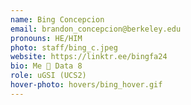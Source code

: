 ```yaml
---
name: Bing Concepcion
email: brandon_concepcion@berkeley.edu
pronouns: HE/HIM
photo: staff/bing_c.jpeg
website: https://linktr.ee/bingfa24
bio: Me 🤝 Data 8 
role: uGSI (UCS2)
hover-photo: hovers/bing_hover.gif
---
```


